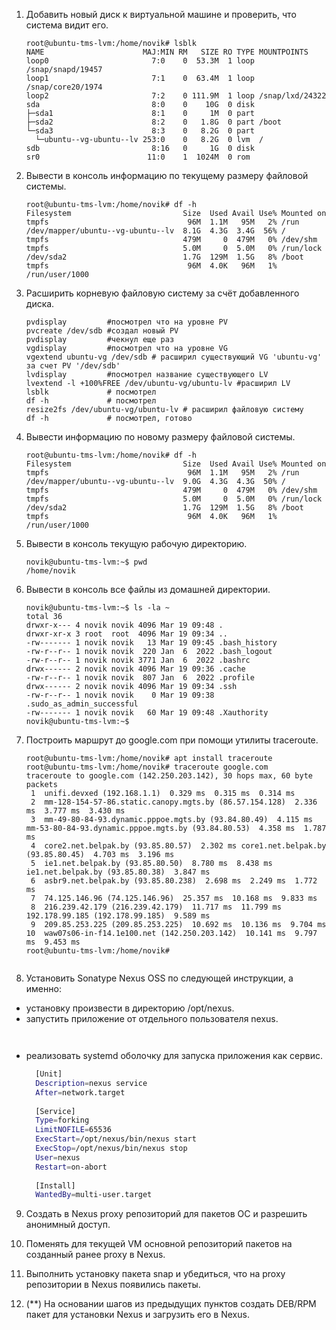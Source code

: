 1. Добавить новый диск к виртуальной машине и проверить, что система видит его.
    ```console
    root@ubuntu-tms-lvm:/home/novik# lsblk
    NAME                      MAJ:MIN RM   SIZE RO TYPE MOUNTPOINTS
    loop0                       7:0    0  53.3M  1 loop /snap/snapd/19457
    loop1                       7:1    0  63.4M  1 loop /snap/core20/1974
    loop2                       7:2    0 111.9M  1 loop /snap/lxd/24322
    sda                         8:0    0    10G  0 disk
    ├─sda1                      8:1    0     1M  0 part
    ├─sda2                      8:2    0   1.8G  0 part /boot
    └─sda3                      8:3    0   8.2G  0 part
      └─ubuntu--vg-ubuntu--lv 253:0    0   8.2G  0 lvm  /
    sdb                         8:16   0     1G  0 disk
    sr0                        11:0    1  1024M  0 rom

    ```
2. Вывести в консоль информацию по текущему размеру файловой системы.
    ```console
    root@ubuntu-tms-lvm:/home/novik# df -h
    Filesystem                         Size  Used Avail Use% Mounted on
    tmpfs                               96M  1.1M   95M   2% /run
    /dev/mapper/ubuntu--vg-ubuntu--lv  8.1G  4.3G  3.4G  56% /
    tmpfs                              479M     0  479M   0% /dev/shm
    tmpfs                              5.0M     0  5.0M   0% /run/lock
    /dev/sda2                          1.7G  129M  1.5G   8% /boot
    tmpfs                               96M  4.0K   96M   1% /run/user/1000

    ```
3. Расширить корневую файловую систему за счёт добавленного диска.
    ```console
    pvdisplay         #посмотрел что на уровне PV
    pvcreate /dev/sdb #создал новый PV
    pvdisplay         #чекнул еще раз
    vgdisplay         #посмотрел что на уровне VG
    vgextend ubuntu-vg /dev/sdb # расширил существующий VG 'ubuntu-vg' за счет PV '/dev/sdb'
    lvdisplay         #посмотрел название существующего LV
    lvextend -l +100%FREE /dev/ubuntu-vg/ubuntu-lv #расширил LV
    lsblk             # посмотрел
    df -h             # посмотрел
    resize2fs /dev/ubuntu-vg/ubuntu-lv # расширил файловую систему
    df -h             # посмотрел, готово
    ```
4. Вывести информацию по новому размеру файловой системы.
    ```console
    root@ubuntu-tms-lvm:/home/novik# df -h
    Filesystem                         Size  Used Avail Use% Mounted on
    tmpfs                               96M  1.1M   95M   2% /run
    /dev/mapper/ubuntu--vg-ubuntu--lv  9.0G  4.3G  4.3G  50% /
    tmpfs                              479M     0  479M   0% /dev/shm
    tmpfs                              5.0M     0  5.0M   0% /run/lock
    /dev/sda2                          1.7G  129M  1.5G   8% /boot
    tmpfs                               96M  4.0K   96M   1% /run/user/1000

    ```
5. Вывести в консоль текущую рабочую директорию.
    ```console
    novik@ubuntu-tms-lvm:~$ pwd
    /home/novik

    ```
6. Вывести в консоль все файлы из домашней директории.
    ```console
    novik@ubuntu-tms-lvm:~$ ls -la ~
    total 36
    drwxr-x--- 4 novik novik 4096 Mar 19 09:48 .
    drwxr-xr-x 3 root  root  4096 Mar 19 09:34 ..
    -rw------- 1 novik novik   13 Mar 19 09:45 .bash_history
    -rw-r--r-- 1 novik novik  220 Jan  6  2022 .bash_logout
    -rw-r--r-- 1 novik novik 3771 Jan  6  2022 .bashrc
    drwx------ 2 novik novik 4096 Mar 19 09:36 .cache
    -rw-r--r-- 1 novik novik  807 Jan  6  2022 .profile
    drwx------ 2 novik novik 4096 Mar 19 09:34 .ssh
    -rw-r--r-- 1 novik novik    0 Mar 19 09:38 .sudo_as_admin_successful
    -rw------- 1 novik novik   60 Mar 19 09:48 .Xauthority
    novik@ubuntu-tms-lvm:~$

    ```
7. Построить маршрут до google.com при помощи утилиты traceroute.
    ```console
    root@ubuntu-tms-lvm:/home/novik# apt install traceroute
    root@ubuntu-tms-lvm:/home/novik# traceroute google.com
    traceroute to google.com (142.250.203.142), 30 hops max, 60 byte packets
     1  unifi.devxed (192.168.1.1)  0.329 ms  0.315 ms  0.314 ms
     2  mm-128-154-57-86.static.canopy.mgts.by (86.57.154.128)  2.336 ms  3.777 ms  3.430 ms
     3  mm-49-80-84-93.dynamic.pppoe.mgts.by (93.84.80.49)  4.115 ms mm-53-80-84-93.dynamic.pppoe.mgts.by (93.84.80.53)  4.358 ms  1.787 ms
     4  core2.net.belpak.by (93.85.80.57)  2.302 ms core1.net.belpak.by (93.85.80.45)  4.703 ms  3.196 ms
     5  ie1.net.belpak.by (93.85.80.50)  8.780 ms  8.438 ms ie1.net.belpak.by (93.85.80.38)  3.847 ms
     6  asbr9.net.belpak.by (93.85.80.238)  2.698 ms  2.249 ms  1.772 ms
     7  74.125.146.96 (74.125.146.96)  25.357 ms  10.168 ms  9.833 ms
     8  216.239.42.179 (216.239.42.179)  11.717 ms  11.799 ms 192.178.99.185 (192.178.99.185)  9.589 ms
     9  209.85.253.225 (209.85.253.225)  10.692 ms  10.136 ms  9.704 ms
    10  waw07s06-in-f14.1e100.net (142.250.203.142)  10.141 ms  9.797 ms  9.453 ms
    root@ubuntu-tms-lvm:/home/novik#


    ```
8. Установить Sonatype Nexus OSS по следующей инструкции, а именно:
- установку произвести в директорию /opt/nexus.
- запустить приложение от отдельного пользователя nexus.
  ```console


  ```
- реализовать systemd оболочку для запуска приложения как сервис.
  ```bash
    [Unit]
    Description=nexus service
    After=network.target
    
    [Service]
    Type=forking
    LimitNOFILE=65536
    ExecStart=/opt/nexus/bin/nexus start
    ExecStop=/opt/nexus/bin/nexus stop
    User=nexus
    Restart=on-abort
    
    [Install]
    WantedBy=multi-user.target

  ```

9. Создать в Nexus proxy репозиторий для пакетов ОС и разрешить анонимный доступ.

10. Поменять для текущей VM основной репозиторий пакетов на созданный ранее proxy в Nexus.

11. Выполнить установку пакета snap и убедиться, что на proxy репозитории в Nexus появились пакеты.

12. (**) На основании шагов из предыдущих пунктов создать DEB/RPM пакет для установки Nexus и загрузить его в Nexus.

